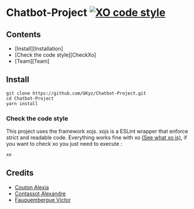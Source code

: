 # Chatbot-Project [![XO code style](https://img.shields.io/badge/code_style-XO-5ed9c7.svg)](https://github.com/xojs/xo)

## Contents
  * [Install][Installation]
  * [Check the code style][CheckXo]
  * [Team][Team]

## Install

```
git clone https://github.com/UKyz/Chatbot-Project.git
cd Chatbot-Project
yarn install
```

### Check the code style
  This project uses the framework xojs. xojs is a ESLint wrapper that enforce strict and readable code. Everything works fine with xo [(See what xo is)][xo], if you want to check xo you just need to execute : 
  
```bash
xo
```

## Credits
  * [Couton Alexia][Alexia] 
  * [Contassot Alexandre][Alexandre]
  * [Fauquembergue Victor][Me]
  
  
  
[Alexia]: https://github.com/Alexia14
[Me]: https://github.com/UKyz
[Alexandre]: https://github.com/A1C0
[xo]: https://github.com/xojs/xo
